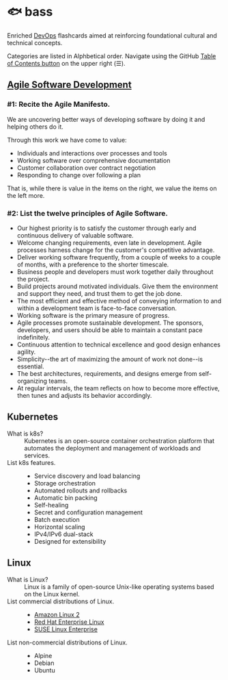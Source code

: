 # 🐟 bass

Enriched [DevOps](https://en.wikipedia.org/wiki/DevOps) flashcards aimed at reinforcing foundational cultural and technical concepts.

Categories are listed in Alphbetical order. Navigate using the GitHub [Table of Contents button](https://github.blog/changelog/2021-04-13-table-of-contents-support-in-markdown-files/) on the upper right (☰).

## [Agile Software Development](https://en.wikipedia.org/wiki/Agile_software_development)

### #1: Recite the Agile Manifesto.

We are uncovering better ways of developing software by doing it and helping others do it.

Through this work we have come to value:

- Individuals and interactions over processes and tools
- Working software over comprehensive documentation
- Customer collaboration over contract negotiation
- Responding to change over following a plan

That is, while there is value in the items on the right, we value the items on the left more.

### #2: List the twelve principles of Agile Software.

- Our highest priority is to satisfy the customer through early and continuous delivery of valuable software.
- Welcome changing requirements, even late in development. Agile processes harness change for the customer's competitive advantage.
- Deliver working software frequently, from a couple of weeks to a couple of months, with a preference to the shorter timescale.
- Business people and developers must work together daily throughout the project.
- Build projects around motivated individuals. Give them the environment and support they need, and trust them to get the job done.
- The most efficient and effective method of conveying information to and within a development team is face-to-face conversation.
- Working software is the primary measure of progress.
- Agile processes promote sustainable development. The sponsors, developers, and users should be able to maintain a constant pace indefinitely.
- Continuous attention to technical excellence and good design enhances agility.
- Simplicity--the art of maximizing the amount of work not done--is essential.
- The best architectures, requirements, and designs emerge from self-organizing teams.
- At regular intervals, the team reflects on how to become more effective, then tunes and adjusts its behavior accordingly.



## Kubernetes

<dl>
 <dt>What is k8s?</dt>
 <dd>Kubernetes is an open-source container orchestration platform that automates the deployment and management of workloads and services.</dd>

  <dt>List k8s features.</dt>
  <dd>
    <ul>
      <li>Service discovery and load balancing</li>
      <li>Storage orchestration</li>
      <li>Automated rollouts and rollbacks</li>
      <li>Automatic bin packing</li>
      <li>Self-healing</li>
      <li>Secret and configuration management</li>
      <li>Batch execution</li>
      <li>Horizontal scaling</li>
      <li>IPv4/IPv6 dual-stack</li>
      <li>Designed for extensibility</li>
    </ul>
  </dd>
 
</dl>

## Linux

<dl>
  <dt>What is Linux?</dt>
  <dd>Linux is a family of open-source Unix-like operating systems based on the Linux kernel.</dd>

  <dt>List commercial distributions of Linux.</dt>
  <dd>
    <ul>
      <li><a href="https://aws.amazon.com/amazon-linux-2">Amazon Linux 2</a></li>
      <li><a href="https://www.redhat.com/en/technologies/linux-platforms/enterprise-linux">Red Hat Enterprise Linux</a></li>
      <li><a href="https://www.suse.com/products/server/">SUSE Linux Enterprise</a></li>
    </ul>
  </dd>

  <dt>List non-commercial distributions of Linux.</dt>
  <dd>
    <ul>
      <li>Alpine</li>
      <li>Debian</li>
      <li>Ubuntu</li>
    </ul>
  </dd>

